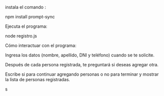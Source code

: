 instala el comando :

npm install prompt-sync

Ejecuta el programa:

node registro.js

Cómo interactuar con el programa:

Ingresa los datos (nombre, apellido, DNI y teléfono) cuando se te solicite.

Después de cada persona registrada, te preguntará si deseas agregar otra.

Escribe si para continuar agregando personas o no para terminar y mostrar la lista de personas registradas.

s